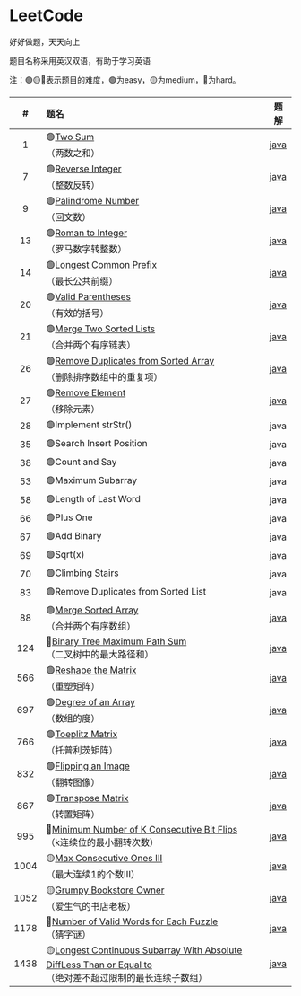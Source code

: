 # LeetCode
好好做题，天天向上

题目名称采用英汉双语，有助于学习英语

注：🟢🟡🔴表示题目的难度，🟢为easy，🟡为medium，🔴为hard。

|#|题名|题解|
|:----:|:-----|----|
|1|🟢[Two Sum](https://leetcode-cn.com/problems/two-sum/)</br>（两数之和）|[java](https://github.com/su-zitong/LeetCode/tree/master/algorithms/java/src/twoSum)|
|7|🟢[Reverse Integer](https://leetcode-cn.com/problems/reverse-integer/)</br>（整数反转）|[java](https://github.com/su-zitong/LeetCode/tree/master/algorithms/java/src/reverseInteger)|
|9|🟢[Palindrome Number](https://leetcode-cn.com/problems/palindrome-number/)</br>（回文数）|[java](https://github.com/su-zitong/LeetCode/tree/master/algorithms/java/src/palindromeNumber)|
|13|🟢[Roman to Integer](https://leetcode-cn.com/problems/roman-to-integer/)</br>（罗马数字转整数）|[java](https://github.com/su-zitong/LeetCode/tree/master/algorithms/java/src/romanToInteger)|
|14|🟢[Longest Common Prefix](https://leetcode-cn.com/problems/longest-common-prefix/)</br>（最长公共前缀）|[java](https://github.com/su-zitong/LeetCode/tree/master/algorithms/java/src/longestCommonPrefix)|
|20|🟢[Valid Parentheses](https://leetcode-cn.com/problems/valid-parentheses/)</br>（有效的括号）|[java](https://github.com/su-zitong/LeetCode/tree/master/algorithms/java/src/validParentheses)|
|21|🟢[Merge Two Sorted Lists](https://leetcode-cn.com/problems/merge-two-sorted-lists/)</br>（合并两个有序链表）|[java](https://github.com/su-zitong/LeetCode/tree/master/algorithms/java/src/mergeTwoSortedLists)|
|26|🟢[Remove Duplicates from Sorted Array](https://leetcode-cn.com/problems/remove-duplicates-from-sorted-array/)</br>（删除排序数组中的重复项）|[java](https://github.com/su-zitong/LeetCode/tree/master/algorithms/java/src/removeDuplicatesfromSortedArray)|
|27|🟢[Remove Element](https://leetcode-cn.com/problems/remove-element/)</br>（移除元素）|[java](https://github.com/su-zitong/LeetCode/tree/master/algorithms/java/src/removeElement)|
|28|🟢Implement strStr()|java|
|35|🟢Search Insert Position|java|
|38|🟢Count and Say|java|
|53|🟢Maximum Subarray|java|
|58|🟢Length of Last Word|java|
|66|🟢Plus One|java|
|67|🟢Add Binary|java|
|69|🟢Sqrt(x)|java|
|70|🟢Climbing Stairs|java|
|83|🟢Remove Duplicates from Sorted List|java|
|88|🟢[Merge Sorted Array](https://leetcode-cn.com/problems/merge-sorted-array/)</br>（合并两个有序数组）|[java](https://github.com/su-zitong/LeetCode/tree/master/algorithms/java/src/mergeSortedArray)|
|124|🔴[Binary Tree Maximum Path Sum](https://leetcode-cn.com/problems/binary-tree-maximum-path-sum/)</br>（二叉树中的最大路径和）|[java](https://github.com/su-zitong/LeetCode/tree/master/algorithms/java/src/binaryTreeMaximumPathSum)|
|566|🟢[Reshape the Matrix](https://leetcode-cn.com/problems/reshape-the-matrix/)</br>（重塑矩阵）|[java](https://github.com/su-zitong/LeetCode/tree/master/algorithms/java/src/reshapeTheMatrix)|
|697|🟢[Degree of an Array](https://leetcode-cn.com/problems/degree-of-an-array/)</br>（数组的度）|[java](https://github.com/su-zitong/LeetCode/tree/master/algorithms/java/src/degreeofanArray)|
|766|🟢[Toeplitz Matrix](https://leetcode-cn.com/problems/toeplitz-matrix/submissions/)</br>（托普利茨矩阵）|[java](https://github.com/su-zitong/LeetCode/tree/master/algorithms/java/src/toeplitzMatrix)|
|832|🟢[Flipping an Image](https://leetcode-cn.com/problems/flipping-an-image/)</br>（翻转图像）|[java](https://github.com/su-zitong/LeetCode/tree/master/algorithms/java/src/flippingaAnImage)|
|867|🟢[Transpose Matrix](https://leetcode-cn.com/problems/transpose-matrix/)</br>（转置矩阵）|[java](https://github.com/su-zitong/LeetCode/tree/master/algorithms/java/src/transposeMatrix)|
|995|🔴[Minimum Number of K Consecutive Bit Flips](https://leetcode-cn.com/problems/minimum-number-of-k-consecutive-bit-flips/)</br>（k连续位的最小翻转次数）|[java](https://github.com/su-zitong/LeetCode/tree/master/algorithms/java/src/minimumNumberofKConsecutiveBitFlips)|
|1004|🟡[Max Consecutive Ones III](https://leetcode-cn.com/problems/max-consecutive-ones-iii/)</br>（最大连续1的个数III）|[java](https://github.com/su-zitong/LeetCode/tree/master/algorithms/java/src/maxConsecutiveOnesIII)|
|1052|🟡[Grumpy Bookstore Owner](https://leetcode-cn.com/problems/grumpy-bookstore-owner/)</br>（爱生气的书店老板）|[java](https://github.com/su-zitong/LeetCode/tree/master/algorithms/java/src/grumpyBookstoreOwner)|
|1178|🔴[Number of Valid Words for Each Puzzle](https://leetcode-cn.com/problems/number-of-valid-words-for-each-puzzle/)</br>（猜字谜）|[java](https://github.com/su-zitong/LeetCode/tree/master/algorithms/java/src/numberofValidWordsforEachPuzzle)|
|1438|🟡[Longest Continuous Subarray With Absolute DiffLess Than or Equal to](https://leetcode-cn.com/problems/longest-continuous-subarray-with-absolute-diff-less-than-or-equal-to-limit/)</br>（绝对差不超过限制的最长连续子数组）|[java](https://github.com/su-zitong/LeetCode/tree/master/algorithms/java/src/longestContinuousSubarrayWithAbsoluteDiffLessThanorEqualto)|